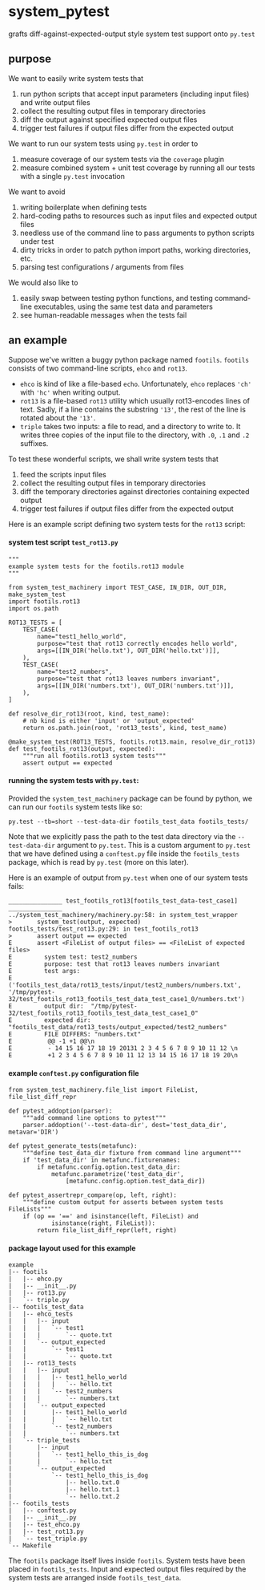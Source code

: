 system\_pytest
==============

grafts diff-against-expected-output style system test support onto `py.test`

purpose
-------

We want to easily write system tests that

1.  run python scripts that accept input parameters (including input files) and write output files
2.  collect the resulting output files in temporary directories
3.  diff the output against specified expected output files
4.  trigger test failures if output files differ from the expected output

We want to run our system tests using `py.test` in order to

1.  measure coverage of our system tests via the `coverage` plugin
2.  measure combined system + unit test coverage by running all our tests with a single `py.test` invocation

We want to avoid

1.  writing boilerplate when defining tests
2.  hard-coding paths to resources such as input files and expected output files
3.  needless use of the command line to pass arguments to python scripts under test
4.  dirty tricks in order to patch python import paths, working directories, etc.
5.  parsing test configurations / arguments from files

We would also like to

1.  easily swap between testing python functions, and testing command-line executables, using the same test data and parameters
2.  see human-readable messages when the tests fail

an example
----------

Suppose we've written a buggy python package named `footils`. `footils` consists of two command-line scripts, `ehco` and `rot13`.

*   `ehco` is kind of like a file-based `echo`. Unfortunately, `ehco` replaces `'ch'` with `'hc'` when writing output.
*   `rot13` is a file-based `rot13` utility which usually rot13-encodes lines of text.
    Sadly, if a line contains the substring `'13'`, the rest of the line is rotated about the `'13'`.
*   `triple` takes two inputs: a file to read, and a directory to write to. It writes three
    copies of the input file to the directory, with `.0`, `.1` and `.2` suffixes.

To test these wonderful scripts, we shall write system tests that

1.  feed the scripts input files
2.  collect the resulting output files in temporary directories
3.  diff the temporary directories against directories containing expected output
4.  trigger test failures if output files differ from the expected output

Here is an example script defining two system tests for the `rot13` script:

#### system test script `test_rot13.py`

    """
    example system tests for the footils.rot13 module
    """

    from system_test_machinery import TEST_CASE, IN_DIR, OUT_DIR, make_system_test
    import footils.rot13
    import os.path

    ROT13_TESTS = [
        TEST_CASE(
            name="test1_hello_world",
            purpose="test that rot13 correctly encodes hello world",
            args=[[IN_DIR('hello.txt'), OUT_DIR('hello.txt')]],
        ),
        TEST_CASE(
            name="test2_numbers",
            purpose="test that rot13 leaves numbers invariant",
            args=[[IN_DIR('numbers.txt'), OUT_DIR('numbers.txt')]],
        ),
    ]

    def resolve_dir_rot13(root, kind, test_name):
        # nb kind is either 'input' or 'output_expected'
        return os.path.join(root, 'rot13_tests', kind, test_name)

    @make_system_test(ROT13_TESTS, footils.rot13.main, resolve_dir_rot13)
    def test_footils_rot13(output, expected):
        """run all footils.rot13 system tests"""
        assert output == expected

#### running the system tests with `py.test`:

Provided the `system_test_machinery` package can be found by python, we can run our `footils` system tests like so:

	py.test --tb=short --test-data-dir footils_test_data footils_tests/

Note that we explicitly pass the path to the test data directory via the `--test-data-dir` argument to `py.test`.
This is a custom argument to `py.test` that we have defined using a `conftest.py` file inside the `footils_tests` package, which is read by `py.test` (more on this later).

Here is an example of output from `py.test` when one of our system tests fails:

    _______________ test_footils_rot13[footils_test_data-test_case1] _______________
    ../system_test_machinery/machinery.py:58: in system_test_wrapper
    >       system_test(output, expected)
    footils_tests/test_rot13.py:29: in test_footils_rot13
    >       assert output == expected
    E       assert <FileList of output files> == <FileList of expected files>
    E         system test: test2_numbers
    E         purpose: test that rot13 leaves numbers invariant
    E         test args:
    E         	('footils_test_data/rot13_tests/input/test2_numbers/numbers.txt', '/tmp/pytest-32/test_footils_rot13_footils_test_data_test_case1_0/numbers.txt')
    E         output dir:  "/tmp/pytest-32/test_footils_rot13_footils_test_data_test_case1_0"
    E         expected dir:  "footils_test_data/rot13_tests/output_expected/test2_numbers"
    E         FILE DIFFERS: "numbers.txt"
    E          @@ -1 +1 @@\n
    E          - 14 15 16 17 18 19 20131 2 3 4 5 6 7 8 9 10 11 12 \n
    E          +1 2 3 4 5 6 7 8 9 10 11 12 13 14 15 16 17 18 19 20\n

#### example `conftest.py` configuration file


    from system_test_machinery.file_list import FileList, file_list_diff_repr

    def pytest_addoption(parser):
        """add command line options to pytest"""
        parser.addoption('--test-data-dir', dest='test_data_dir', metavar='DIR')

    def pytest_generate_tests(metafunc):
        """define test_data_dir fixture from command line argument"""
        if 'test_data_dir' in metafunc.fixturenames:
            if metafunc.config.option.test_data_dir:
                metafunc.parametrize('test_data_dir',
                    [metafunc.config.option.test_data_dir])

    def pytest_assertrepr_compare(op, left, right):
        """define custom output for asserts between system tests FileLists"""
        if (op == '==' and isinstance(left, FileList) and
                isinstance(right, FileList)):
            return file_list_diff_repr(left, right)


#### package layout used for this example

    example
    |-- footils
    |   |-- ehco.py
    |   |-- __init__.py
    |   |-- rot13.py
    |   `-- triple.py
    |-- footils_test_data
    |   |-- ehco_tests
    |   |   |-- input
    |   |   |   `-- test1
    |   |   |       `-- quote.txt
    |   |   `-- output_expected
    |   |       `-- test1
    |   |           `-- quote.txt
    |   |-- rot13_tests
    |   |   |-- input
    |   |   |   |-- test1_hello_world
    |   |   |   |   `-- hello.txt
    |   |   |   `-- test2_numbers
    |   |   |       `-- numbers.txt
    |   |   `-- output_expected
    |   |       |-- test1_hello_world
    |   |       |   `-- hello.txt
    |   |       `-- test2_numbers
    |   |           `-- numbers.txt
    |   `-- triple_tests
    |       |-- input
    |       |   `-- test1_hello_this_is_dog
    |       |       `-- hello.txt
    |       `-- output_expected
    |           `-- test1_hello_this_is_dog
    |               |-- hello.txt.0
    |               |-- hello.txt.1
    |               `-- hello.txt.2
    |-- footils_tests
    |   |-- conftest.py
    |   |-- __init__.py
    |   |-- test_ehco.py
    |   |-- test_rot13.py
    |   `-- test_triple.py
    `-- Makefile

The `footils` package itself lives inside `footils`.
System tests have been placed in `footils_tests`.
Input and expected output files required by the system tests are arranged inside `footils_test_data`.


